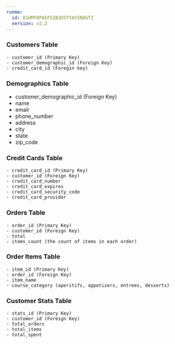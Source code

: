 ```yaml
---
runme:
  id: 01HMY8PAEFSZB3DSTYAS5N8GTZ
  version: v2.2
---
```


### **Customers Table**
```
- customer_id (Primary Key)
- customer_demographic_id (Foreign Key)
- credit_card_id (Foregin key)
```

### **Demographics Table**
- customer_demographic_id (Foreign Key)
- name
- email
- phone_number
- address
- city
- state
- zip_code


### **Credit Cards Table**
```
- credit_card_id (Primary Key)
- customer_id (Foreign Key)
- credit_card_number
- credit_card_expires
- credit_card_security_code
- credit_card_provider
```

### **Orders Table**
```
- order_id (Primary Key)
- customer_id (Foreign Key)
- total
- items_count (the count of items in each order)
```

### **Order Items Table**
```
- item_id (Primary Key)
- order_id (Foreign Key)
- item_name
- course_category (aperitifs, appetizers, entrees, desserts)
```

### **Customer Stats Table**
```
- stats_id (Primary Key)
- customer_id (Foreign Key)
- total_orders
- total_items
- total_spent
```